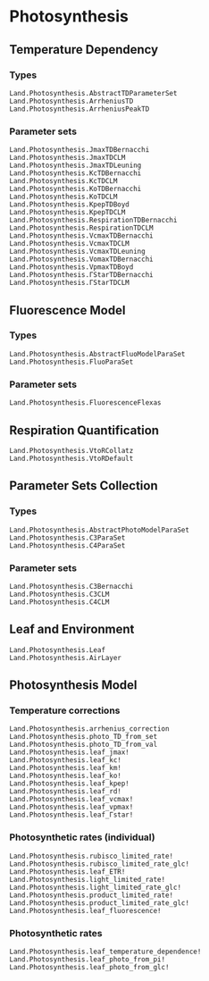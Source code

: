 # Photosynthesis

## Temperature Dependency
### Types
```@docs
Land.Photosynthesis.AbstractTDParameterSet
Land.Photosynthesis.ArrheniusTD
Land.Photosynthesis.ArrheniusPeakTD
```

### Parameter sets
```@docs
Land.Photosynthesis.JmaxTDBernacchi
Land.Photosynthesis.JmaxTDCLM
Land.Photosynthesis.JmaxTDLeuning
Land.Photosynthesis.KcTDBernacchi
Land.Photosynthesis.KcTDCLM
Land.Photosynthesis.KoTDBernacchi
Land.Photosynthesis.KoTDCLM
Land.Photosynthesis.KpepTDBoyd
Land.Photosynthesis.KpepTDCLM
Land.Photosynthesis.RespirationTDBernacchi
Land.Photosynthesis.RespirationTDCLM
Land.Photosynthesis.VcmaxTDBernacchi
Land.Photosynthesis.VcmaxTDCLM
Land.Photosynthesis.VcmaxTDLeuning
Land.Photosynthesis.VomaxTDBernacchi
Land.Photosynthesis.VpmaxTDBoyd
Land.Photosynthesis.ΓStarTDBernacchi
Land.Photosynthesis.ΓStarTDCLM
```

## Fluorescence Model
### Types
```@docs
Land.Photosynthesis.AbstractFluoModelParaSet
Land.Photosynthesis.FluoParaSet
```

### Parameter sets
```@docs
Land.Photosynthesis.FluorescenceFlexas
```

## Respiration Quantification
```@docs
Land.Photosynthesis.VtoRCollatz
Land.Photosynthesis.VtoRDefault
```

## Parameter Sets Collection
### Types
```@docs
Land.Photosynthesis.AbstractPhotoModelParaSet
Land.Photosynthesis.C3ParaSet
Land.Photosynthesis.C4ParaSet
```

### Parameter sets
```@docs
Land.Photosynthesis.C3Bernacchi
Land.Photosynthesis.C3CLM
Land.Photosynthesis.C4CLM
```

## Leaf and Environment
```@docs
Land.Photosynthesis.Leaf
Land.Photosynthesis.AirLayer
```

## Photosynthesis Model
### Temperature corrections
```@docs
Land.Photosynthesis.arrhenius_correction
Land.Photosynthesis.photo_TD_from_set
Land.Photosynthesis.photo_TD_from_val
Land.Photosynthesis.leaf_jmax!
Land.Photosynthesis.leaf_kc!
Land.Photosynthesis.leaf_km!
Land.Photosynthesis.leaf_ko!
Land.Photosynthesis.leaf_kpep!
Land.Photosynthesis.leaf_rd!
Land.Photosynthesis.leaf_vcmax!
Land.Photosynthesis.leaf_vpmax!
Land.Photosynthesis.leaf_Γstar!
```

### Photosynthetic rates (individual)
```@docs
Land.Photosynthesis.rubisco_limited_rate!
Land.Photosynthesis.rubisco_limited_rate_glc!
Land.Photosynthesis.leaf_ETR!
Land.Photosynthesis.light_limited_rate!
Land.Photosynthesis.light_limited_rate_glc!
Land.Photosynthesis.product_limited_rate!
Land.Photosynthesis.product_limited_rate_glc!
Land.Photosynthesis.leaf_fluorescence!
```

### Photosynthetic rates
```@docs
Land.Photosynthesis.leaf_temperature_dependence!
Land.Photosynthesis.leaf_photo_from_pi!
Land.Photosynthesis.leaf_photo_from_glc!
```

